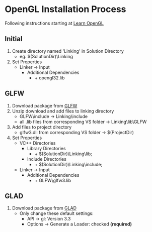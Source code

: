 # OpenGL Installation Process

Following instructions starting at [Learn OpenGL](https://learnopengl.com/Getting-started/OpenGL)

## Initial
1. Create directory named 'Linking' in Solution Directory
    * eg. $(SolutionDir)\Linking
2. Set Properties
    * Linker -> Input
        * Additional Dependencies
            * \+ opengl32.lib

## GLFW
1. Download package from [GLFW](https://www.glfw.org/download.html)
2. Unzip download and add files to linking directory
    * GLFW\include -> Linking\include
    * all .lib files from corresponding VS folder -> Linking\lib\GLFW
3. Add files to project directory
    * glfw3.dll from corresponding VS folder -> $(ProjectDir)
4. Set Properties
    * VC++ Directories
        * Library Directories
            * \+ $(SolutionDir)\Linking\lib;
        * Include Directories
            * \+ $(SolutionDir)\Linking\include;
    * Linker -> Input
        * Additional Dependencies
            * \+ GLFW\glfw3.lib

## GLAD
1. Download package from [GLAD](https://glad.dav1d.de/)
    * Only change these default settings:
        * API -> gl: Version 3.3
        * Options -> Generate a Loader: checked **(required)**
